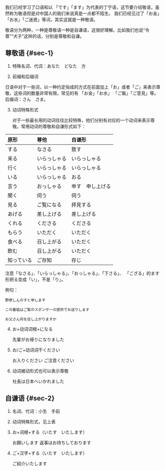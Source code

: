 我们已经学习了口语和以 「です」「ます」为代表的丁宁语，这节要介绍敬语，虽然称为敬语但是对中国人的我们来说真是一点都不陌生。 我们已经见过了「お金」「お水」「ご迷惑」等词，其实这就是一种敬语。

敬语分为两种，一种是尊敬语一种是自谦语，这很好理解。比如我们也说“令尊”“犬子”这样的话，分别是尊敬和自谦。

## 尊敬语 {#sec-1}

1. 特殊名词、代词：あなた　どなた　方

2. 前缀和后缀词

日语中对于一些词，以一种约定俗成的方式在前面加上「お」或者「ご」来表示尊敬，这些词的数量非常有限。常见的有 「お金」「お水」 「ご飯」「ご意見」等。后缀词：さん　さま。

3. 动词特殊形式 

   对于一些最长用的动词往往比较特殊，他们分别有对应的一个动词来表示尊敬。常用动词的尊敬和自谦形式如下：

| 原形 | 尊他 | 自谦形 |
| :--- | :--- | :--- |
| する | なさる | 致す |
| 来る | いらっしゃる | いらっしゃる |
| 行く | いらっしゃる | いらっしゃる |
| いる | いらっしゃる | おる |
| 言う | おっしゃる | 申す　申し上げる |
| 聞く | 伺う | 伺う |
| 見る | ご覧になる | 拝見する |
| あげる | 差し上げる | 差し上げる |
| くれる | くださる | くださる |
| もらう | いただく | いただく |
| 食べる | 召し上がる | いただく |
| 飲む | 召し上がる | いただく |
| 知っている | ご存知 | 存じ |


注意「なさる」、「いらっしゃる」、「おっしゃる」、「下さる」、 「ござる」的ます形把る变成「い」，不是「り」。

例句： 

	野原しんのすと申します

	この番組はご覧のスポンサーの提供でお送りします

	お父さん何を召し上がりますか

4. お+动词词根+になる

   先輩がお帰りになりました 

5. お/ご+动词词干ください

   お入りください
   ご注意ください

6. 动词被动形式也可以表示尊敬

   社長は日本へいかれました

## 自谦语 {#sec-2}

1. 名词、代词：小生　手前
2. 动词特殊形式，见上表
3. お+词根+する（いたす　いたします）
   
   お願いします
   返事はお待ちしております

4. ご+汉字+する（いたす　いたします）

   ご紹介いたします

